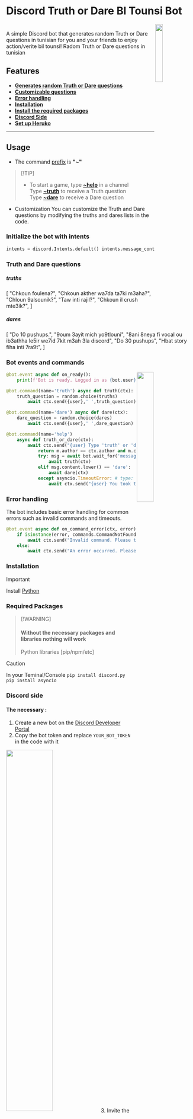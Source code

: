
# Discord Truth or Dare Bl Tounsi Bot
<img src='https://play-lh.googleusercontent.com/uT1an7CUDZZhYHoxjTHUCfdyQwshjWzwW_Q9YyZmHiJWFSxidozf1vkvGP9UYhZn7Ag' align='right' width="20%">
<br>
A simple Discord bot that generates random Truth or Dare questions in tunisian for you and your friends to enjoy action/verite bil tounsi!
Radom Truth or Dare questions in tunisian

## Features

- **[Generates random Truth or Dare questions](#usage)**
- **[Customizable questions](#truth-and-dare-questions)**
- **[Error handling](#error-handling)**
- **[Installation](#installation)**
- **[Install the required packages](#required-packages)**
- **[Discord Side](#discord-side)**
- **[Set up Heruko](#finale)**

---

## Usage

- The command [prefix](#initialize-the-bot-with-intents) is **"~"**
>
> [!TIP]
>* To start a game, type **[~help](#bot-events-and-commands)** in a channel<br>
>    Type **[~truth](#truths)** to receive a Truth question<br>
>    Type **[~dare](#dares)** to receive a Dare question<br>

- Customization
    You can customize the Truth and Dare questions by modifying the truths and dares lists in the code.

### Initialize the bot with intents
```python
intents = discord.Intents.default() intents.message_content = True bot = commands.Bot(command_prefix='~', intents=intents)
```

### Truth and Dare questions
##### truths
<p align='left'>
[
"Chkoun foulena?",
"Chkoun akther wa7da ta7ki m3aha?",
"Chloun 9alsounik?",
"Taw inti rajil?",
"Chkoun il crush mte3ik?",
]
</p>

##### dares
<p align='left'>
[
"Do 10 pushups.",
"9oum 3ayit mich yo9tlouni",
"8ani 8neya fi vocal ou ib3athha le5ir we7id 7kit m3ah 3la discord",
"Do 30 pushups",
"Hbat story fiha inti 7ra9t",
]
</p>

### Bot events and commands
<img src='https://i.postimg.cc/rwWCPsxq/8d7be7cd-7a75-4063-aa3a-789153640a67.jpg' width='30%' align='right'>

```python
@bot.event async def on_ready():
    print(f'Bot is ready. Logged in as {bot.user}')

@bot.command(name='truth') async def truth(ctx):
    truth_question = random.choice(truths)
        await ctx.send({user},' ',truth_question)

@bot.command(name='dare') async def dare(ctx):
    dare_question = random.choice(dares)
        await ctx.send({user},' ',dare_question)

@bot.command(name='help')
    async def truth_or_dare(ctx):
        await ctx.send("{user} Type 'truth' or 'dare' to receive a challenge!") def check(m):
            return m.author == ctx.author and m.channel == ctx.channel and m.content.lower() in ['truth', 'dare']
            try: msg = await bot.wait_for('message', check=check, timeout=30) if msg.content.lower() == 'truth':
                await truth(ctx)
            elif msg.content.lower() == 'dare':
                await dare(ctx) 
            except asyncio.TimeoutError: # type: ignore
                await ctx.send("{user} You took too long to respond! Please try again 😇.")
```

### Error handling
The bot includes basic error handling for common errors such as invalid commands and timeouts.
```Python
@bot.event async def on_command_error(ctx, error):
    if isinstance(error, commands.CommandNotFound):
        await ctx.send("Invalid command. Please try again.")
    else:
        await ctx.send("An error occurred. Please try again later.") print(error)
```
### Installation
> [!IMPORTANT]
> Install [Python](https://www.python.org)

### Required Packages
>
> [!WARNING]
> #### Without the necessary packages and libraries nothing will work
> Python libraries [pip/npm/etc]

> [!CAUTION]
> In your Teminal/Console
> ```pip install discord.py```<br>
> ```pip install asyncio ```

### Discord side

#### The necessary :
1. Create a new bot on the [Discord Developer Portal](https://discord.com/login?redirect_to=%2Fdevelopers%2Fapplications)
2. Copy the bot token and replace `YOUR_BOT_TOKEN` in the code with it
<img src="https://www.online-tech-tips.com/wp-content/uploads/2022/01/image-143.png" width="50%" align="center">
3. Invite the bot to your server using the generated invite link

### Run the bot with the token
```Python
bot.run('YOUR_BOT_TOKEN') import discord from discord.ext
import commands import random
```

### Finale

#### Install the Heroku CLI

<img src='https://encrypted-tbn0.gstatic.com/images?q=tbn:ANd9GcSeXGnBOk0xEoebyUTMjv-IGKGffCQ5xJ2tMA&s' align='right'>

Go to the Heroku [CLI installation page](https://devcenter.heroku.com/articles/heroku-cli).
Download the installer for your Device.
#### Log in to Heroku:
```bash
heroku login
```
This will open a browser window asking you to log in to your Heroku account.
#### Heroku Remote:
In your project directory, set the Heroku remote repository:

heroku git:remote -a YOU-APP-NAME
#### Stage Your Changes:

git add .
#### Commit Your Changes:

git commit -m "Initial commit"
#### Push to Heroku:

git push heroku master
Set Environment Variables on Heroku

#### Set Your Bot Token:
heroku config:set DISCORD_TOKEN=your-bot-token

**Code**:

```bash
    git init
    heroku git:remote -a your-heroku-app-name
    git add .
    git commit -m "Initial commit"
    git push heroku master
```

---
##### Do you want me to make it in js next time ?

License
This project is licensed under the MIT License - see the LICENSE.md file for details.
